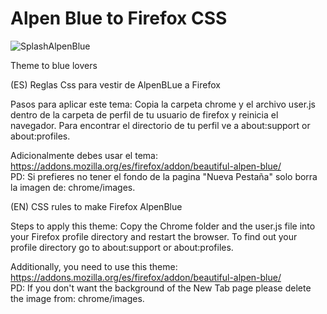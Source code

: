 # Alpen Blue to Firefox CSS

![SplashAlpenBlue](https://user-images.githubusercontent.com/22057609/117351252-1b742280-ae73-11eb-9af9-52d23b5a3631.png)

Theme to blue lovers

(ES) Reglas Css para vestir de AlpenBLue a Firefox

Pasos para aplicar este tema: Copia la carpeta chrome y el archivo user.js dentro de la carpeta de perfil de tu usuario de firefox y reinicia el navegador. Para encontrar el directorio de tu perfil ve a about:support or about:profiles.

Adicionalmente debes usar el tema: https://addons.mozilla.org/es/firefox/addon/beautiful-alpen-blue/
<br>PD: Si prefieres no tener el fondo de la pagina "Nueva Pestaña" solo borra la imagen de: chrome/images.

(EN) CSS rules to make Firefox AlpenBlue

Steps to apply this theme: Copy the Chrome folder and the user.js file into your Firefox profile directory and restart the browser. To find out your profile directory go to about:support or about:profiles.

Additionally, you need to use this theme: https://addons.mozilla.org/es/firefox/addon/beautiful-alpen-blue/
<br>PD: If you don't want the background of the New Tab page please delete the image from: chrome/images.
